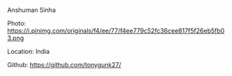 Anshuman Sinha

Photo: https://i.pinimg.com/originals/f4/ee/77/f4ee779c52fc36cee817f5f26eb5fb03.png

Location: India

Github: https://github.com/tonygunk27/
